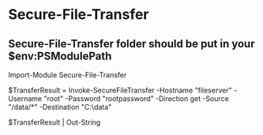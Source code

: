 # Secure-File-Transfer

## Secure-File-Transfer folder should be put in your $env:PSModulePath
Import-Module Secure-File-Transfer

$TransferResult = Invoke-SecureFileTransfer -Hostname "fileserver" -Username "root" -Password "rootpassword" -Direction get -Source "/data/*" -Destination "C:\data\"

$TransferResult | Out-String